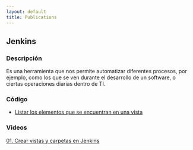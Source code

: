 ```yaml
---
layout: default
title: Publications
---
```


## Jenkins

### Descripción
Es una herramienta que nos permite automatizar diferentes procesos, por ejemplo, como los que se ven durante el desarrollo de un software, o ciertas operaciones diarias dentro de TI.
 

### Código
- <a href="https://github.com/YasminHerrera/devops/blob/gh-pages/jenkins/jenkins-code/view-list-items.groovy">Listar los elementos que se encuentran en una vista</a>

### Videos
[01. Crear vistas y carpetas en Jenkins](https://youtu.be/-KXydtZgdP4)
